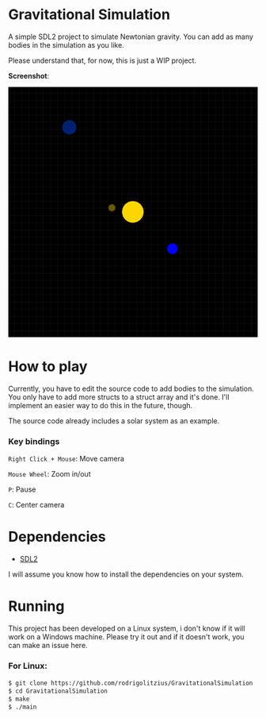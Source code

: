 # Gravitational Simulation
A simple SDL2 project to simulate Newtonian gravity. You can add as many bodies in the simulation as you like.

Please understand that, for now, this is just a WIP project.

**Screenshot**:

![](image.png)

# How to play
Currently, you have to edit the source code to add bodies to the simulation. You only have to add more structs to a struct array and it's done. I'll implement an easier way to do this in the future, though.

The source code already includes a solar system as an example.

### Key bindings
`Right Click + Mouse`: Move camera

`Mouse Wheel`: Zoom in/out

`P`: Pause

`C`: Center camera

# Dependencies
- [SDL2](https://www.libsdl.org/)

I will assume you know how to install the dependencies on your system.

# Running
This project has been developed on a Linux system, i don't know if it will work on a Windows machine. Please try it out and if it doesn't work, you can make an issue here.

### For Linux:
```
$ git clone https://github.com/rodrigolitzius/GravitationalSimulation
$ cd GravitationalSimulation
$ make
$ ./main
```
